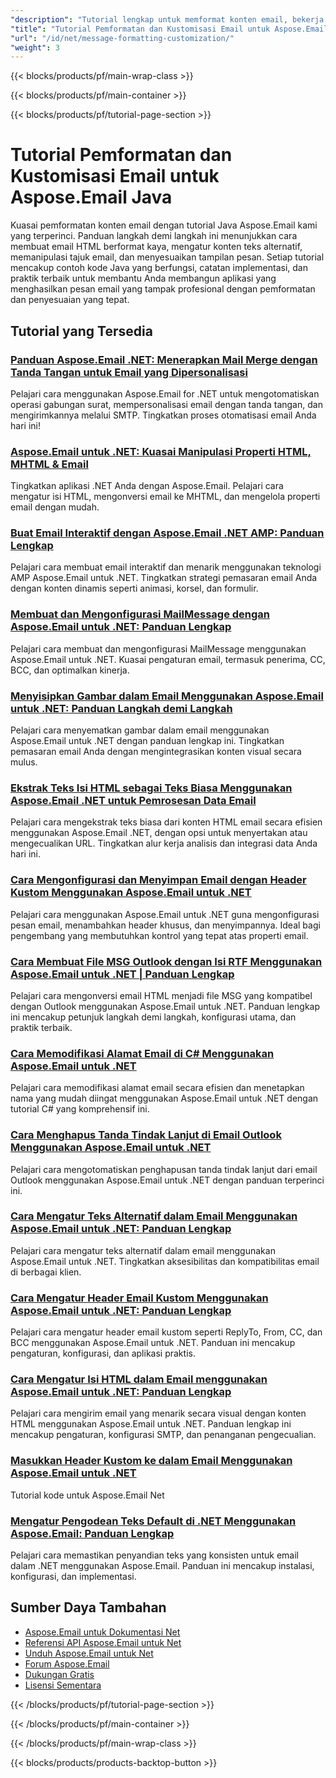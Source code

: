 ```yaml
---
"description": "Tutorial lengkap untuk memformat konten email, bekerja dengan badan HTML, teks alternatif, dan header kustom menggunakan Aspose.Email untuk Java."
"title": "Tutorial Pemformatan dan Kustomisasi Email untuk Aspose.Email Java"
"url": "/id/net/message-formatting-customization/"
"weight": 3
---
```


{{< blocks/products/pf/main-wrap-class >}}

{{< blocks/products/pf/main-container >}}

{{< blocks/products/pf/tutorial-page-section >}}
# Tutorial Pemformatan dan Kustomisasi Email untuk Aspose.Email Java

Kuasai pemformatan konten email dengan tutorial Java Aspose.Email kami yang terperinci. Panduan langkah demi langkah ini menunjukkan cara membuat email HTML berformat kaya, mengatur konten teks alternatif, memanipulasi tajuk email, dan menyesuaikan tampilan pesan. Setiap tutorial mencakup contoh kode Java yang berfungsi, catatan implementasi, dan praktik terbaik untuk membantu Anda membangun aplikasi yang menghasilkan pesan email yang tampak profesional dengan pemformatan dan penyesuaian yang tepat.

## Tutorial yang Tersedia

### [Panduan Aspose.Email .NET: Menerapkan Mail Merge dengan Tanda Tangan untuk Email yang Dipersonalisasi](./aspose-email-net-mail-merge-signature-guide/)
Pelajari cara menggunakan Aspose.Email for .NET untuk mengotomatiskan operasi gabungan surat, mempersonalisasi email dengan tanda tangan, dan mengirimkannya melalui SMTP. Tingkatkan proses otomatisasi email Anda hari ini!

### [Aspose.Email untuk .NET: Kuasai Manipulasi Properti HTML, MHTML & Email](./aspose-email-net-html-mhtml-properties-guide/)
Tingkatkan aplikasi .NET Anda dengan Aspose.Email. Pelajari cara mengatur isi HTML, mengonversi email ke MHTML, dan mengelola properti email dengan mudah.

### [Buat Email Interaktif dengan Aspose.Email .NET AMP: Panduan Lengkap](./create-interactive-emails-aspose-email-net-amp/)
Pelajari cara membuat email interaktif dan menarik menggunakan teknologi AMP Aspose.Email untuk .NET. Tingkatkan strategi pemasaran email Anda dengan konten dinamis seperti animasi, korsel, dan formulir.

### [Membuat dan Mengonfigurasi MailMessage dengan Aspose.Email untuk .NET: Panduan Lengkap](./aspose-email-net-create-mailmessage/)
Pelajari cara membuat dan mengonfigurasi MailMessage menggunakan Aspose.Email untuk .NET. Kuasai pengaturan email, termasuk penerima, CC, BCC, dan optimalkan kinerja.

### [Menyisipkan Gambar dalam Email Menggunakan Aspose.Email untuk .NET: Panduan Langkah demi Langkah](./embed-images-emails-aspose-email-dotnet-guide/)
Pelajari cara menyematkan gambar dalam email menggunakan Aspose.Email untuk .NET dengan panduan lengkap ini. Tingkatkan pemasaran email Anda dengan mengintegrasikan konten visual secara mulus.

### [Ekstrak Teks Isi HTML sebagai Teks Biasa Menggunakan Aspose.Email .NET untuk Pemrosesan Data Email](./extract-html-body-text-aspose-email-net/)
Pelajari cara mengekstrak teks biasa dari konten HTML email secara efisien menggunakan Aspose.Email .NET, dengan opsi untuk menyertakan atau mengecualikan URL. Tingkatkan alur kerja analisis dan integrasi data Anda hari ini.

### [Cara Mengonfigurasi dan Menyimpan Email dengan Header Kustom Menggunakan Aspose.Email untuk .NET](./configure-save-emails-custom-headers-aspose-net/)
Pelajari cara menggunakan Aspose.Email untuk .NET guna mengonfigurasi pesan email, menambahkan header khusus, dan menyimpannya. Ideal bagi pengembang yang membutuhkan kontrol yang tepat atas properti email.

### [Cara Membuat File MSG Outlook dengan Isi RTF Menggunakan Aspose.Email untuk .NET | Panduan Lengkap](./create-outlook-msg-files-with-rtf-body-using-aspose-email-for-net/)
Pelajari cara mengonversi email HTML menjadi file MSG yang kompatibel dengan Outlook menggunakan Aspose.Email untuk .NET. Panduan lengkap ini mencakup petunjuk langkah demi langkah, konfigurasi utama, dan praktik terbaik.

### [Cara Memodifikasi Alamat Email di C# Menggunakan Aspose.Email untuk .NET](./modify-email-addresses-csharp-asposeemail-net/)
Pelajari cara memodifikasi alamat email secara efisien dan menetapkan nama yang mudah diingat menggunakan Aspose.Email untuk .NET dengan tutorial C# yang komprehensif ini.

### [Cara Menghapus Tanda Tindak Lanjut di Email Outlook Menggunakan Aspose.Email untuk .NET](./remove-follow-up-flag-aspose-email-dotnet/)
Pelajari cara mengotomatiskan penghapusan tanda tindak lanjut dari email Outlook menggunakan Aspose.Email untuk .NET dengan panduan terperinci ini.

### [Cara Mengatur Teks Alternatif dalam Email Menggunakan Aspose.Email untuk .NET: Panduan Lengkap](./set-alternate-text-emails-aspose-dotnet/)
Pelajari cara mengatur teks alternatif dalam email menggunakan Aspose.Email untuk .NET. Tingkatkan aksesibilitas dan kompatibilitas email di berbagai klien.

### [Cara Mengatur Header Email Kustom Menggunakan Aspose.Email untuk .NET: Panduan Lengkap](./set-custom-email-headers-aspose-email-net/)
Pelajari cara mengatur header email kustom seperti ReplyTo, From, CC, dan BCC menggunakan Aspose.Email untuk .NET. Panduan ini mencakup pengaturan, konfigurasi, dan aplikasi praktis.

### [Cara Mengatur Isi HTML dalam Email menggunakan Aspose.Email untuk .NET: Panduan Lengkap](./set-html-body-email-aspose-dotnet/)
Pelajari cara mengirim email yang menarik secara visual dengan konten HTML menggunakan Aspose.Email untuk .NET. Panduan lengkap ini mencakup pengaturan, konfigurasi SMTP, dan penanganan pengecualian.

### [Masukkan Header Kustom ke dalam Email Menggunakan Aspose.Email untuk .NET](./insert-custom-headers-aspose-email-net/)
Tutorial kode untuk Aspose.Email Net

### [Mengatur Pengodean Teks Default di .NET Menggunakan Aspose.Email: Panduan Lengkap](./aspose-email-net-default-text-encoding-guide/)
Pelajari cara memastikan penyandian teks yang konsisten untuk email dalam .NET menggunakan Aspose.Email. Panduan ini mencakup instalasi, konfigurasi, dan implementasi.

## Sumber Daya Tambahan

- [Aspose.Email untuk Dokumentasi Net](https://docs.aspose.com/email/net/)
- [Referensi API Aspose.Email untuk Net](https://reference.aspose.com/email/net/)
- [Unduh Aspose.Email untuk Net](https://releases.aspose.com/email/net/)
- [Forum Aspose.Email](https://forum.aspose.com/c/email)
- [Dukungan Gratis](https://forum.aspose.com/)
- [Lisensi Sementara](https://purchase.aspose.com/temporary-license/)

{{< /blocks/products/pf/tutorial-page-section >}}

{{< /blocks/products/pf/main-container >}}

{{< /blocks/products/pf/main-wrap-class >}}

{{< blocks/products/products-backtop-button >}}